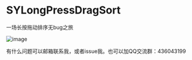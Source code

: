 # SYLongPressDragSort
一场长按拖动排序无bug之旅

![image](https://github.com/zhangsuya/SYLongPressDragSort/blob/master/SYLongPressDragSort/1.gif)

有什么问题可以邮箱联系我，或者issue我。也可以加QQ交流群：436043199
